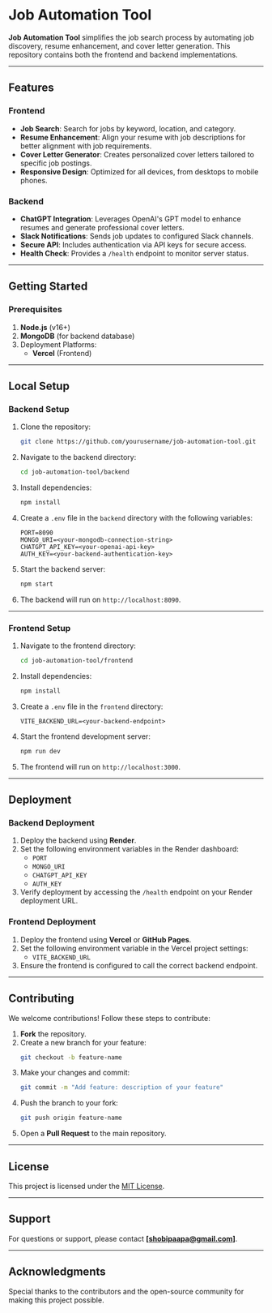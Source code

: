 # Job Automation Tool

**Job Automation Tool** simplifies the job search process by automating job discovery, resume enhancement, and cover letter generation. This repository contains both the frontend and backend implementations.

---

## Features

### **Frontend**
- **Job Search**: Search for jobs by keyword, location, and category.
- **Resume Enhancement**: Align your resume with job descriptions for better alignment with job requirements.
- **Cover Letter Generator**: Creates personalized cover letters tailored to specific job postings.
- **Responsive Design**: Optimized for all devices, from desktops to mobile phones.

### **Backend**
- **ChatGPT Integration**: Leverages OpenAI's GPT model to enhance resumes and generate professional cover letters.
- **Slack Notifications**: Sends job updates to configured Slack channels.
- **Secure API**: Includes authentication via API keys for secure access.
- **Health Check**: Provides a `/health` endpoint to monitor server status.

---

## Getting Started

### **Prerequisites**
1. **Node.js** (v16+)
2. **MongoDB** (for backend database)
3. Deployment Platforms:
   - **Vercel** (Frontend)

---

## Local Setup

### **Backend Setup**
1. Clone the repository:
   ```bash
   git clone https://github.com/yourusername/job-automation-tool.git
   ```
2. Navigate to the backend directory:
   ```bash
   cd job-automation-tool/backend
   ```
3. Install dependencies:
   ```bash
   npm install
   ```
4. Create a `.env` file in the `backend` directory with the following variables:
   ```env
   PORT=8090
   MONGO_URI=<your-mongodb-connection-string>
   CHATGPT_API_KEY=<your-openai-api-key>
   AUTH_KEY=<your-backend-authentication-key>
   ```
5. Start the backend server:
   ```bash
   npm start
   ```
6. The backend will run on `http://localhost:8090`.

---

### **Frontend Setup**
1. Navigate to the frontend directory:
   ```bash
   cd job-automation-tool/frontend
   ```
2. Install dependencies:
   ```bash
   npm install
   ```
3. Create a `.env` file in the `frontend` directory:
   ```env
   VITE_BACKEND_URL=<your-backend-endpoint>
   ```
4. Start the frontend development server:
   ```bash
   npm run dev
   ```
5. The frontend will run on `http://localhost:3000`.

---

## Deployment

### **Backend Deployment**
1. Deploy the backend using **Render**.
2. Set the following environment variables in the Render dashboard:
   - `PORT`
   - `MONGO_URI`
   - `CHATGPT_API_KEY`
   - `AUTH_KEY`
3. Verify deployment by accessing the `/health` endpoint on your Render deployment URL.

### **Frontend Deployment**
1. Deploy the frontend using **Vercel** or **GitHub Pages**.
2. Set the following environment variable in the Vercel project settings:
   - `VITE_BACKEND_URL`
3. Ensure the frontend is configured to call the correct backend endpoint.

---

## Contributing

We welcome contributions! Follow these steps to contribute:

1. **Fork** the repository.
2. Create a new branch for your feature:
   ```bash
   git checkout -b feature-name
   ```
3. Make your changes and commit:
   ```bash
   git commit -m "Add feature: description of your feature"
   ```
4. Push the branch to your fork:
   ```bash
   git push origin feature-name
   ```
5. Open a **Pull Request** to the main repository.

---

## License

This project is licensed under the [MIT License](LICENSE).

---

## Support

For questions or support, please contact **[shobipaapa@gmail.com]**.

---

## Acknowledgments

Special thanks to the contributors and the open-source community for making this project possible.
